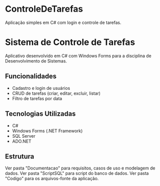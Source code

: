 # ControleDeTarefas
Aplicação simples em C# com login e controle de tarefas.

# Sistema de Controle de Tarefas

Aplicativo desenvolvido em C# com Windows Forms para a disciplina de Desenvolvimento de Sistemas.

## Funcionalidades
- Cadastro e login de usuários
- CRUD de tarefas (criar, editar, excluir, listar)
- Filtro de tarefas por data

## Tecnologias Utilizadas
- C#
- Windows Forms (.NET Framework)
- SQL Server
- ADO.NET

## Estrutura
Ver pasta "Documentacao" para requisitos, casos de uso e modelagem de dados.
Ver pasta "ScriptSQL" para script do banco de dados.
Ver pasta "Codigo" para os arquivos-fonte da aplicação.
